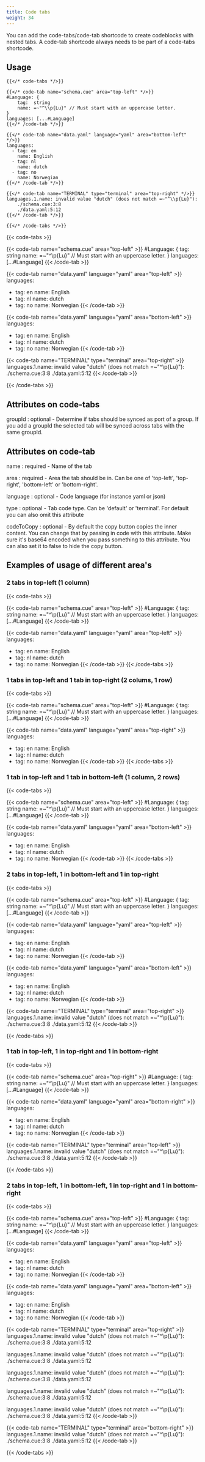 ```yaml
---
title: Code tabs
weight: 34
---
```


You can add the code-tabs/code-tab shortcode to create codeblocks with nested tabs.
A code-tab shortcode always needs to be part of a code-tabs shortcode.

## Usage

```
{{</* code-tabs */>}}

{{</* code-tab name="schema.cue" area="top-left" */>}}
#Language: {
	tag:  string
	name: =~"^\\p{Lu}" // Must start with an uppercase letter.
}
languages: [...#Language]
{{</* /code-tab */>}}

{{</* code-tab name="data.yaml" language="yaml" area="bottom-left" */>}}
languages:
  - tag: en
    name: English
  - tag: nl
    name: dutch
  - tag: no
    name: Norwegian
{{</* /code-tab */>}}

{{</* code-tab name="TERMINAL" type="terminal" area="top-right" */>}}
languages.1.name: invalid value "dutch" (does not match =~"^\\p{Lu}"):
    ./schema.cue:3:8
    ./data.yaml:5:12
{{</* /code-tab */>}}

{{</* /code-tabs */>}}
```

{{< code-tabs >}}

{{< code-tab name="schema.cue" area="top-left" >}}
#Language: {
tag:  string
name: =~"^\\p{Lu}" // Must start with an uppercase letter.
}
languages: [...#Language]
{{< /code-tab >}}

{{< code-tab name="data.yaml" language="yaml" area="top-left" >}}
languages:
- tag: en
  name: English
- tag: nl
  name: dutch
- tag: no
  name: Norwegian
{{< /code-tab >}}

{{< code-tab name="data.yaml" language="yaml" area="bottom-left" >}}
languages:
- tag: en
  name: English
- tag: nl
  name: dutch
- tag: no
  name: Norwegian
{{< /code-tab >}}

{{< code-tab name="TERMINAL" type="terminal" area="top-right" >}}
languages.1.name: invalid value "dutch" (does not match =~"^\\p{Lu}"):
./schema.cue:3:8
./data.yaml:5:12
{{< /code-tab >}}

{{< /code-tabs >}}

## Attributes on code-tabs

groupId
: optional - Determine if tabs should be synced as port of a group.
If you add a groupId the selected tab will be synced across tabs with the same groupId.

## Attributes on code-tab

name
: required - Name of the tab

area
: required - Area the tab should be in. Can be one of 'top-left', 'top-right', 'bottom-left' or 'bottom-right'.

language
: optional - Code language (for instance yaml or json)

type
: optional - Tab code type. Can be 'default' or 'terminal'. For default you can also omit this attribute

codeToCopy
: optional - By default the copy button copies the inner content. You can change that by passing in code with this attribute.
Make sure it's base64 encoded when you pass something to this attribute.
You can also set it to false to hide the copy button.

## Examples of usage of different area's

### 2 tabs in top-left (1 column)
{{< code-tabs >}}

{{< code-tab name="schema.cue" area="top-left" >}}
#Language: {
tag:  string
name: =~"^\\p{Lu}" // Must start with an uppercase letter.
}
languages: [...#Language]
{{< /code-tab >}}

{{< code-tab name="data.yaml" language="yaml" area="top-left" >}}
languages:
- tag: en
  name: English
- tag: nl
  name: dutch
- tag: no
  name: Norwegian
{{< /code-tab >}}
  {{< /code-tabs >}}


### 1 tabs in top-left and 1 tab in top-right (2 colums, 1 row)
{{< code-tabs >}}

{{< code-tab name="schema.cue" area="top-left" >}}
#Language: {
tag:  string
name: =~"^\\p{Lu}" // Must start with an uppercase letter.
}
languages: [...#Language]
{{< /code-tab >}}

{{< code-tab name="data.yaml" language="yaml" area="top-right" >}}
languages:
- tag: en
  name: English
- tag: nl
  name: dutch
- tag: no
  name: Norwegian
{{< /code-tab >}}
  {{< /code-tabs >}}


### 1 tab in top-left and 1 tab in bottom-left (1 column, 2 rows)
{{< code-tabs >}}

{{< code-tab name="schema.cue" area="top-left" >}}
#Language: {
tag:  string
name: =~"^\\p{Lu}" // Must start with an uppercase letter.
}
languages: [...#Language]
{{< /code-tab >}}

{{< code-tab name="data.yaml" language="yaml" area="bottom-left" >}}
languages:
- tag: en
  name: English
- tag: nl
  name: dutch
- tag: no
  name: Norwegian
{{< /code-tab >}}
  {{< /code-tabs >}}

### 2 tabs in top-left, 1 in bottom-left and 1 in top-right

{{< code-tabs >}}

{{< code-tab name="schema.cue" area="top-left" >}}
#Language: {
tag:  string
name: =~"^\\p{Lu}" // Must start with an uppercase letter.
}
languages: [...#Language]
{{< /code-tab >}}

{{< code-tab name="data.yaml" language="yaml" area="top-left" >}}
languages:
- tag: en
  name: English
- tag: nl
  name: dutch
- tag: no
  name: Norwegian
{{< /code-tab >}}

{{< code-tab name="data.yaml" language="yaml" area="bottom-left" >}}
languages:
- tag: en
  name: English
- tag: nl
  name: dutch
- tag: no
  name: Norwegian
{{< /code-tab >}}

{{< code-tab name="TERMINAL" type="terminal" area="top-right" >}}
languages.1.name: invalid value "dutch" (does not match =~"^\\p{Lu}"):
./schema.cue:3:8
./data.yaml:5:12
{{< /code-tab >}}

{{< /code-tabs >}}

### 1 tab in top-left, 1 in top-right and 1 in bottom-right

{{< code-tabs >}}

{{< code-tab name="schema.cue" area="top-right" >}}
#Language: {
tag:  string
name: =~"^\\p{Lu}" // Must start with an uppercase letter.
}
languages: [...#Language]
{{< /code-tab >}}

{{< code-tab name="data.yaml" language="yaml" area="bottom-right" >}}
languages:
- tag: en
  name: English
- tag: nl
  name: dutch
- tag: no
  name: Norwegian
{{< /code-tab >}}

{{< code-tab name="TERMINAL" type="terminal" area="top-left" >}}
languages.1.name: invalid value "dutch" (does not match =~"^\\p{Lu}"):
./schema.cue:3:8
./data.yaml:5:12
{{< /code-tab >}}

{{< /code-tabs >}}

### 2 tabs in top-left, 1 in bottom-left,  1 in top-right and 1 in bottom-right

{{< code-tabs >}}

{{< code-tab name="schema.cue" area="top-left" >}}
#Language: {
tag:  string
name: =~"^\\p{Lu}" // Must start with an uppercase letter.
}
languages: [...#Language]
{{< /code-tab >}}

{{< code-tab name="data.yaml" language="yaml" area="top-left" >}}
languages:
- tag: en
  name: English
- tag: nl
  name: dutch
- tag: no
  name: Norwegian
{{< /code-tab >}}

{{< code-tab name="data.yaml" language="yaml" area="bottom-left" >}}
languages:
- tag: en
  name: English
- tag: nl
  name: dutch
- tag: no
  name: Norwegian
{{< /code-tab >}}

{{< code-tab name="TERMINAL" type="terminal" area="top-right" >}}
languages.1.name: invalid value "dutch" (does not match =~"^\\p{Lu}"):
./schema.cue:3:8
./data.yaml:5:12

languages.1.name: invalid value "dutch" (does not match =~"^\\p{Lu}"):
./schema.cue:3:8
./data.yaml:5:12

languages.1.name: invalid value "dutch" (does not match =~"^\\p{Lu}"):
./schema.cue:3:8
./data.yaml:5:12

languages.1.name: invalid value "dutch" (does not match =~"^\\p{Lu}"):
./schema.cue:3:8
./data.yaml:5:12

languages.1.name: invalid value "dutch" (does not match =~"^\\p{Lu}"):
./schema.cue:3:8
./data.yaml:5:12
{{< /code-tab >}}

{{< code-tab name="TERMINAL" type="terminal" area="bottom-right" >}}
languages.1.name: invalid value "dutch" (does not match =~"^\\p{Lu}"):
./schema.cue:3:8
./data.yaml:5:12
{{< /code-tab >}}

{{< /code-tabs >}}
